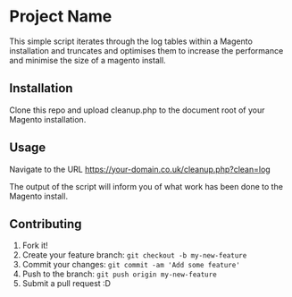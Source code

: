 # Project Name

This simple script iterates through the log tables within a Magento installation and truncates and optimises them to increase the performance and minimise the size of a magento install.

## Installation

Clone this repo and upload cleanup.php to the document root of your Magento installation.

## Usage

Navigate to the URL https://your-domain.co.uk/cleanup.php?clean=log 

The output of the script will inform you of what work has been done to the Magento install.

## Contributing

1. Fork it!
2. Create your feature branch: `git checkout -b my-new-feature`
3. Commit your changes: `git commit -am 'Add some feature'`
4. Push to the branch: `git push origin my-new-feature`
5. Submit a pull request :D
